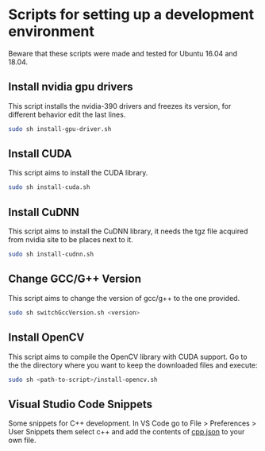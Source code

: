 # Scripts for setting up a development environment

Beware that these scripts were made and tested for Ubuntu 16.04 and 18.04.

## Install nvidia gpu drivers

This script installs the nvidia-390 drivers and freezes its version, for different behavior edit the last lines.

```bash
sudo sh install-gpu-driver.sh
```

## Install CUDA

This script aims to install the CUDA library.

```bash
sudo sh install-cuda.sh
```

## Install CuDNN

This script aims to install the CuDNN library, it needs the tgz file acquired from nvidia site to be places next to it.

```bash
sudo sh install-cudnn.sh
```

## Change GCC/G++ Version

This script aims to change the version of gcc/g++ to the one provided.

```bash
sudo sh switchGccVersion.sh <version>
```

## Install OpenCV

This script aims to compile the OpenCV library with CUDA support. Go to the the directory where you want to keep the downloaded files and execute:

```bash
sudo sh <path-to-script>/install-opencv.sh
```

## Visual Studio Code Snippets

Some snippets for C++ development. In VS Code go to File > Preferences > User Snippets them select c++ and add the contents of [cpp.json](./cpp.json) to your own file.

